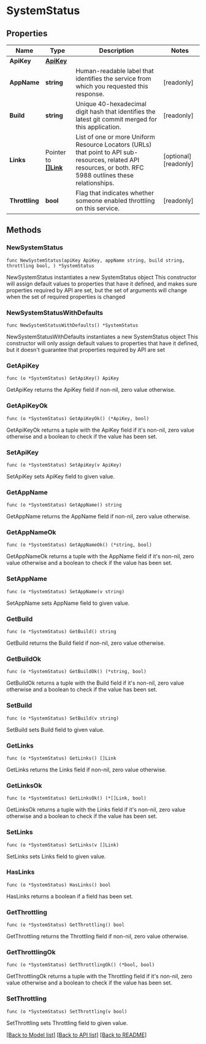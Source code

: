 # SystemStatus

## Properties

Name | Type | Description | Notes
------------ | ------------- | ------------- | -------------
**ApiKey** | [**ApiKey**](ApiKey.md) |  | 
**AppName** | **string** | Human-readable label that identifies the service from which you requested this response. | [readonly] 
**Build** | **string** | Unique 40-hexadecimal digit hash that identifies the latest git commit merged for this application. | [readonly] 
**Links** | Pointer to [**[]Link**](Link.md) | List of one or more Uniform Resource Locators (URLs) that point to API sub-resources, related API resources, or both. RFC 5988 outlines these relationships. | [optional] [readonly] 
**Throttling** | **bool** | Flag that indicates whether someone enabled throttling on this service. | [readonly] 

## Methods

### NewSystemStatus

`func NewSystemStatus(apiKey ApiKey, appName string, build string, throttling bool, ) *SystemStatus`

NewSystemStatus instantiates a new SystemStatus object
This constructor will assign default values to properties that have it defined,
and makes sure properties required by API are set, but the set of arguments
will change when the set of required properties is changed

### NewSystemStatusWithDefaults

`func NewSystemStatusWithDefaults() *SystemStatus`

NewSystemStatusWithDefaults instantiates a new SystemStatus object
This constructor will only assign default values to properties that have it defined,
but it doesn't guarantee that properties required by API are set

### GetApiKey

`func (o *SystemStatus) GetApiKey() ApiKey`

GetApiKey returns the ApiKey field if non-nil, zero value otherwise.

### GetApiKeyOk

`func (o *SystemStatus) GetApiKeyOk() (*ApiKey, bool)`

GetApiKeyOk returns a tuple with the ApiKey field if it's non-nil, zero value otherwise
and a boolean to check if the value has been set.

### SetApiKey

`func (o *SystemStatus) SetApiKey(v ApiKey)`

SetApiKey sets ApiKey field to given value.

### GetAppName

`func (o *SystemStatus) GetAppName() string`

GetAppName returns the AppName field if non-nil, zero value otherwise.

### GetAppNameOk

`func (o *SystemStatus) GetAppNameOk() (*string, bool)`

GetAppNameOk returns a tuple with the AppName field if it's non-nil, zero value otherwise
and a boolean to check if the value has been set.

### SetAppName

`func (o *SystemStatus) SetAppName(v string)`

SetAppName sets AppName field to given value.

### GetBuild

`func (o *SystemStatus) GetBuild() string`

GetBuild returns the Build field if non-nil, zero value otherwise.

### GetBuildOk

`func (o *SystemStatus) GetBuildOk() (*string, bool)`

GetBuildOk returns a tuple with the Build field if it's non-nil, zero value otherwise
and a boolean to check if the value has been set.

### SetBuild

`func (o *SystemStatus) SetBuild(v string)`

SetBuild sets Build field to given value.

### GetLinks

`func (o *SystemStatus) GetLinks() []Link`

GetLinks returns the Links field if non-nil, zero value otherwise.

### GetLinksOk

`func (o *SystemStatus) GetLinksOk() (*[]Link, bool)`

GetLinksOk returns a tuple with the Links field if it's non-nil, zero value otherwise
and a boolean to check if the value has been set.

### SetLinks

`func (o *SystemStatus) SetLinks(v []Link)`

SetLinks sets Links field to given value.

### HasLinks

`func (o *SystemStatus) HasLinks() bool`

HasLinks returns a boolean if a field has been set.
### GetThrottling

`func (o *SystemStatus) GetThrottling() bool`

GetThrottling returns the Throttling field if non-nil, zero value otherwise.

### GetThrottlingOk

`func (o *SystemStatus) GetThrottlingOk() (*bool, bool)`

GetThrottlingOk returns a tuple with the Throttling field if it's non-nil, zero value otherwise
and a boolean to check if the value has been set.

### SetThrottling

`func (o *SystemStatus) SetThrottling(v bool)`

SetThrottling sets Throttling field to given value.


[[Back to Model list]](../README.md#documentation-for-models) [[Back to API list]](../README.md#documentation-for-api-endpoints) [[Back to README]](../README.md)


